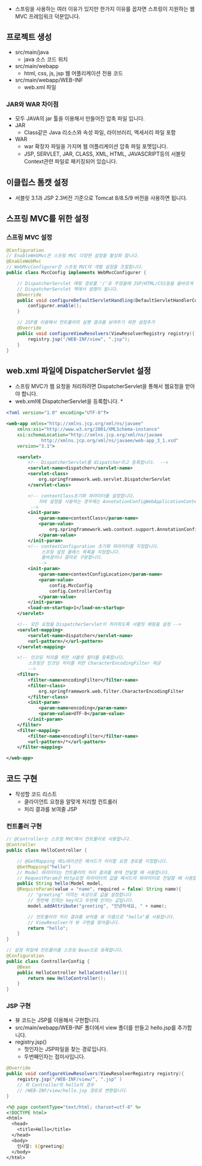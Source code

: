 * 스프링을 사용하는 여러 이유가 있지만 한가지 이유를 꼽자면 스프링이 지원하는 웹 MVC 프레임워크 덕분입니다. 
## 프로젝트 생성
* src/main/java
  * java 소스 코드 위치
* src/main/webapp
  * html, css, js, jsp 웹 어플리케이션 전용 코드
* src/main/webapp/WEB-INF
  * web.xml 파일
### JAR와 WAR 차이점
* 모두 JAVA의 jar 툴을 이용해서 만들어진 압축 파일 입니다. 
* JAR
  * Class같은 Java 리소스와 속성 파일, 라이브러리, 액세서리 파일 포함
* WAR
  * war 확장자 파일을 가지며 웹 어플리케이션 압축 파일 포멧입니다. 
  * JSP, SERVLET, JAR, CLASS, XML, HTML, JAVASCRIPT등의 서블릿 Context관련 파일로 패키징되어 있습니다.

## 이클립스 톰캣 설정
* 서블릿 3.1과 JSP 2.3버전 기준으로 Tomcat 8/8.5/9 버전을 사용하면 됩니다. 

## 스프링 MVC를 위한 설정
### 스프링 MVC 설정
```java
@Configuration
// EnableWebMvc은 스프링 MVC 다양한 설정을 활성화 합니다. 
@EnableWebMvc
// WebMvcConfigurer은 스프링 MVC의 개별 설정을 조절합니다. 
public class MvcConfig implements WebMvcConfigurer {

    // DispatcherServlet 매핑 경로를 '/'로 주었을때 JSP/HTML/CSS등을 올바르게 처리하기 위한 설정을 추가
    // DispatcherServlet 책에서 설명이 됩니다.
    @Override
    public void configureDefaultServletHandling(DefaultServletHandlerConfigurer configurer) {
        configurer.enable();
    }

    // JSP를 이용해서 컨트롤러의 실행 결과를 보여주기 위한 설정추가
    @Override
    public void configureViewResolvers(ViewResolverRegistry registry){
        registry.jsp("/WEB-INF/view", ".jsp");
    }
}
```

## web.xml 파일에 DispatcherServlet 설정
* 스프링 MVC가 웹 요청을 처리하려면 DispatcherServlet을 통해서 웹요청을 받아야 합니다.
* web.xml에 DispatcherServlet을 등록합니다. 
  * 
```xml
<?xml version="1.0" encoding="UTF-8"?>

<web-app xmlns="http://xmlns.jcp.org/xml/ns/javaee" 
	xmlns:xsi="http://www.w3.org/2001/XMLSchema-instance"
	xsi:schemaLocation="http://xmlns.jcp.org/xml/ns/javaee 
             http://xmlns.jcp.org/xml/ns/javaee/web-app_3_1.xsd"
	version="3.1">

	<servlet>
        <!-- DispatcherServlet를 dispatcher라고 등록합니다.  -->
		<servlet-name>dispatcher</servlet-name>
		<servlet-class>
			org.springframework.web.servlet.DispatcherServlet
		</servlet-class>

        <!-- contextClass초기화 파라미터를 설정합니다. 
            자바 설정을 사용하는 경우에는 AnnotationConfigWebApplicationContext를 사용합니다. 
         -->
		<init-param>
			<param-name>contextClass</param-name>
			<param-value>
				org.springframework.web.context.support.AnnotationConfigWebApplicationContext
			</param-value>
		</init-param>
        <!-- contextConfiguration 초기화 파라미터를 지정합니다.
             스프링 설정 클래스 목록을 지정합니다.
             줄바꿈이나 콤마로 구분합니다. 
            -->
		<init-param>
			<param-name>contextConfigLocation</param-name>
			<param-value>
				config.MvcConfig
				config.ControllerConfig
			</param-value>
		</init-param>
		<load-on-startup>1</load-on-startup>
	</servlet>

    <!-- 모든 요청을 DispatcherServlet이 처리하도록 서블릿 매핑을 설정 -->
	<servlet-mapping>
		<servlet-name>dispatcher</servlet-name>
		<url-pattern>/</url-pattern>
	</servlet-mapping>

    <!-- 인코딩 처리를 위한 서블릿 필터를 등록합니다. 
        스프링은 인코딩 처리를 위한 CharacterEncodingFilter 제공
        -->
	<filter>
		<filter-name>encodingFilter</filter-name>
		<filter-class>
			org.springframework.web.filter.CharacterEncodingFilter
		</filter-class>
		<init-param>
			<param-name>encoding</param-name>
			<param-value>UTF-8</param-value>
		</init-param>
	</filter>
	<filter-mapping>
		<filter-name>encodingFilter</filter-name>
		<url-pattern>/*</url-pattern>
	</filter-mapping>

</web-app>
```

## 코드 구현
* 작성할 코드 리스트
  * 클라이언트 요청을 알맞게 처리할 컨트롤러
  * 처리 결과를 보여줄 JSP
### 컨트롤러 구현
```java
// @Controller는 스프링 MVC에서 컨트롤러로 사용합니다. 
@Controller
public class HelloController {

    // @GetMapping 애노테이션은 메서드가 처리할 요청 경로를 지정합니다. 
    @GetMapping("hello")
    // Model 파라미터는 컨트롤러의 처리 결과를 뷰에 전달할 때 사용합니다.
    // RequestParam은 Http요청 파라미터의 값을 메서드의 파라미터로 전달할 떄 사용합니다.
    public String hello(Model model,
    @RequireParam(value = "name", required = false) String name){
        // "greeting" 이라는 속성으로 값을 설정합니다
        // 첫번째 인자는 key이고 두번째 인자는 값입니다.
        model.addAttribute("greeting", "안녕하세요, " + name);

        // 컨트롤러의 처리 결과를 보여줄 뷰 이름으로 "hello"를 사용합니다.
        // ViewResolver가 뷰 구현을 찾아줍니다.
        return "hello";
    }
}

// 설정 파일에 컨트롤러를 스프링 Bean으로 등록합니다.
@Configuration
public class ControllerConfig {
    @Bean
    public HelloController helloController(){
        return new HelloController();
    }
}
```

### JSP 구현
* 뷰 코드는 JSP를 이용해서 구현합니다. 
* src/main/webapp/WEB-INF 폴더에서 view 폴더를 만들고 hello.jsp를 추가합니다. 
* registry.jsp()
  * 첫인자는 JSP파일을 찾는 경로입니다.
  * 두번째인자는 접미사입니다. 
```java
@Override
public void configureViewResolvers(ViewResolverRegistry registry){
    registry.jsp("/WEB-INF/view/", ".jsp" )
    // 위 Controller의 hello의 경우
    // /WEB-INF/view/hello.jsp 경로로 변환됩니다.
}
```
```jsp
<%@ page contentType="text/html; charset=utf-8" %>
<!DOCTYPE html>
<html>
  <head>
    <title>Hello</title>
  </head>
  <body>
    인사말: ${greeting}
  </body>
</html>
```